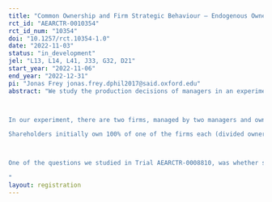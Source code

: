 ```yaml
---
title: "Common Ownership and Firm Strategic Behaviour – Endogenous Ownership & Strategic Uncertainty"
rct_id: "AEARCTR-0010354"
rct_id_num: "10354"
doi: "10.1257/rct.10354-1.0"
date: "2022-11-03"
status: "in_development"
jel: "L13, L14, L41, J33, G32, D21"
start_year: "2022-11-06"
end_year: "2022-12-31"
pi: "Jonas Frey jonas.frey.dphil2017@said.oxford.edu"
abstract: "We study the production decisions of managers in an experimental Cournot market as a function of the ownership structure of the experimental firms. This trial is related to previous trials (AEARCTR-0006817, AEARCTR-0008810 & AEARCTR-0010265).

In our experiment, there are two firms, managed by two managers and owned by two shareholders. Managers choose production quantities. The price in the market depends on the total production of both firms. Subjects play the experiment for multiple rounds.
Shareholders initially own 100% of one of the firms each (divided ownership). During the experiment, they have the option to exchange half of their shares so that they each own 50% of both firms. The shareholders incentives change with the ownership. If they each own shares in only one firm, they are best off when their manager produces the Cournot duopoly quantity. If they each own shares in both firms, they are best of when their manager produces halve of the monopoly quantity. Overall shareholder profits are higher if both managers produce half of the monopoly quantity than if both produce the Cournot duopoly quantity.

One of the questions we studied in Trial AEARCTR-0008810, was whether shareholders choose to diversify in order to bring themselves into a position where they can benefit from setting anticompetitive incentives. We found that this rarely happens. One potential explanation is the strategic uncertainty created by the fact that managers may not respond to incentives as expected. In this trial we explore this hypothesis by replacing human managers with computer controlled managers who always make the optimal choice given their incentives.
"
layout: registration
---
```


